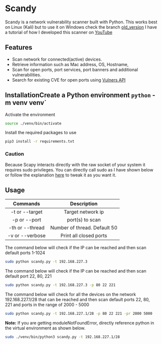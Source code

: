 # Scandy

Scandy is a network vulnerability scanner built with Python.
This works best on Linux (Kali) but to use it on Windows check the branch [old_version](https://github.com/andyboat75/scandy/tree/old_version "old_version")
I have a tutorial of how I developed this scanner on [YouTube](https://youtube.com/playlist?list=PLE9wWR6sJKjEyCgneyZPK_2qk9rggPv1J)
  
## Features  
  
- Scan network for connected(active) devices.
- Retrieve information such as Mac address, OS, Hostname,
- Scan for open ports, port services, port banners and additional vulnerabilities.
- Search for existing CVE for open ports using [Vulners API](https://vulners.com)  

## InstallationCreate a Python environment `python` -m venv venv`

Activate the environment

```sh
source ./venv/bin/activate
```

Install the required packages to use

```sh
pip3 install -r requirements.txt
```

### Caution

Because Scapy interacts directly with the raw socket of your system it requires sudo privileges. You can directly call sudo as I have shown below or follow the explanation [here](http://https://github.com/Forescout/project-memoria-detector/issues/6) to tweak it as you want it.

## Usage

|   Commands        |     Description                |
|:-----------------:|:------------------------------:|
| -t or --target    |    Target network ip           |
|  -p or --port     |    port(s) to scan             |
| -th or --thread   | Number of thread. Default 50   |
| -v or --verbose   |  Print all closed ports        |

The command below will check if the IP can be reached and then scan default ports 1-1024

```sh
sudo python scandy.py -t 192.168.227.3
```

The command below will check if the IP can be reached and then scan default port 22, 80, 221

```sh
sudo python scandy.py -t 192.168.227.3 -p 80 22 221
```

The command below will check for all the devices on the network 192.168.227.1/28 that can be reached and then scan default ports 22, 80, 221 and ports in the range of 2000 - 5000

```sh
sudo python scandy.py -t 192.168.227.1/28 -p 80 22 221 -pr 2000 5000
```

**Note:** If you are getting moduleNotFoundError, directly reference python in the virtual environment as shown below.

```sh
sudo ./venv/bin/python3 scandy.py -t 192.168.227.1/28
```

